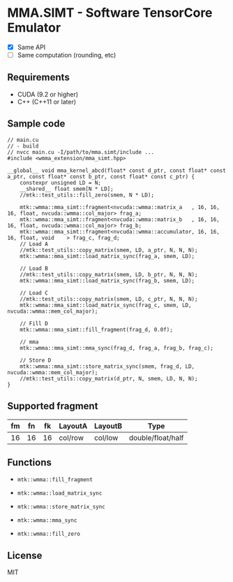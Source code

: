 # MMA.SIMT - Software TensorCore Emulator

- [x] Same API
- [ ] Same computation (rounding, etc)

## Requirements

- CUDA (9.2 or higher)
- C++  (C++11 or later)

## Sample code
```cuda
// main.cu
// - build
// nvcc main.cu -I/path/to/mma.simt/include ...
#include <wmma_extension/mma_simt.hpp>

__global__ void mma_kernel_abcd(float* const d_ptr, const float* const a_ptr, const float* const b_ptr, const float* const c_ptr) {
    constexpr unsigned LD = N;
    __shared__ float smem[N * LD];
    //mtk::test_utils::fill_zero(smem, N * LD);

    mtk::wmma::mma_simt::fragment<nvcuda::wmma::matrix_a   , 16, 16, 16, float, nvcuda::wmma::col_major> frag_a;
    mtk::wmma::mma_simt::fragment<nvcuda::wmma::matrix_b   , 16, 16, 16, float, nvcuda::wmma::col_major> frag_b;
    mtk::wmma::mma_simt::fragment<nvcuda::wmma::accumulator, 16, 16, 16, float, void    > frag_c, frag_d;
    // Load A
    //mtk::test_utils::copy_matrix(smem, LD, a_ptr, N, N, N);
    mtk::wmma::mma_simt::load_matrix_sync(frag_a, smem, LD);

    // Load B
    //mtk::test_utils::copy_matrix(smem, LD, b_ptr, N, N, N);
    mtk::wmma::mma_simt::load_matrix_sync(frag_b, smem, LD);

    // Load C
    //mtk::test_utils::copy_matrix(smem, LD, c_ptr, N, N, N);
    mtk::wmma::mma_simt::load_matrix_sync(frag_c, smem, LD, nvcuda::wmma::mem_col_major);

    // Fill D
    mtk::wmma::mma_simt::fill_fragment(frag_d, 0.0f);

    // mma
    mtk::wmma::mma_simt::mma_sync(frag_d, frag_a, frag_b, frag_c);

    // Store D
    mtk::wmma::mma_simt::store_matrix_sync(smem, frag_d, LD, nvcuda::wmma::mem_col_major);
    //mtk::test_utils::copy_matrix(d_ptr, N, smem, LD, N, N);
}
```

## Supported fragment

| fm | fn | fk | LayoutA | LayoutB | Type             |
| -- | -- | -- | ------- | ------- | ---------------- |
| 16 | 16 | 16 | col/row | col/low | double/float/half|


## Functions
- `mtk::wmma::fill_fragment`
- `mtk::wmma::load_matrix_sync`
- `mtk::wmma::store_matrix_sync`
- `mtk::wmma::mma_sync`

- `mtk::wmma::fill_zero`


## License
MIT
